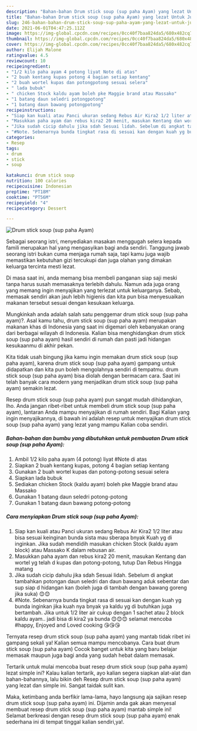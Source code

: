 ```yaml
---
description: "Bahan-bahan Drum stick soup (sup paha Ayam) yang lezat Untuk Jualan"
title: "Bahan-bahan Drum stick soup (sup paha Ayam) yang lezat Untuk Jualan"
slug: 246-bahan-bahan-drum-stick-soup-sup-paha-ayam-yang-lezat-untuk-jualan
date: 2021-06-01T04:47:25.112Z
image: https://img-global.cpcdn.com/recipes/0cc40f7baa824da5/680x482cq70/drum-stick-soup-sup-paha-ayam-foto-resep-utama.jpg
thumbnail: https://img-global.cpcdn.com/recipes/0cc40f7baa824da5/680x482cq70/drum-stick-soup-sup-paha-ayam-foto-resep-utama.jpg
cover: https://img-global.cpcdn.com/recipes/0cc40f7baa824da5/680x482cq70/drum-stick-soup-sup-paha-ayam-foto-resep-utama.jpg
author: Elijah Malone
ratingvalue: 4.5
reviewcount: 10
recipeingredient:
- "1/2 kilo paha ayam 4 potong liyat Note di atas"
- "2 buah kentang kupas potong 4 bagian setiap kentang"
- "2 buah wortel kupas dan potongpotong sesuai selera"
- " lada bubuk"
- " chicken Stock kaldu ayam boleh pke Maggie brand atau Massako"
- "1 batang daun seledri potongpotong"
- "1 batang daun bawang potongpotong"
recipeinstructions:
- "Siap kan kuali atau Panci ukuran sedang Rebus Air Kira2 1/2 liter atau bisa sesuai keinginan bunda sista mau sberapa bnyak Kuah yg di inginkan. Jika sudah mendidih masukan chicken Stock (kaldu ayam block) atau Massako K dalam rebusan air."
- "Masukkan paha ayam dan rebus kira2 20 menit, masukan Kentang dan wortel yg telah d kupas dan potong-potong, tutup Dan Rebus Hingga matang"
- "Jika sudah cicip dahulu jika sdah Sesuai lidah. Sebelum di angkat tambahkan potongan daun seledri dan daun bawang aduk sebentar dan sup siap d hidangan kan (boleh juga di tambah dengan bawang goreng jika suka) 😊😊"
- "#Note. Sebenarnya bunda tingkat rasa di sesuai kan dengan kuah yg bunda inginkan jika kuah nya bnyak ya kaldu yg di butuhkan juga bertambah. Jika untuk 1/2 liter air cukup dengan 1 sachet atau 2 block kaldu ayam.. jadi bisa di kira2 ya bunda 😊😊😊 selamat mencoba #happy, Enjoyed and Loved cooking 😘😘😘"
categories:
- Resep
tags:
- drum
- stick
- soup

katakunci: drum stick soup 
nutrition: 100 calories
recipecuisine: Indonesian
preptime: "PT18M"
cooktime: "PT56M"
recipeyield: "4"
recipecategory: Dessert

---
```



![Drum stick soup (sup paha Ayam)](https://img-global.cpcdn.com/recipes/0cc40f7baa824da5/680x482cq70/drum-stick-soup-sup-paha-ayam-foto-resep-utama.jpg)

Sebagai seorang istri, menyediakan masakan menggugah selera kepada famili merupakan hal yang mengasyikan bagi anda sendiri. Tanggung jawab seorang istri bukan cuma menjaga rumah saja, tapi kamu juga wajib memastikan kebutuhan gizi tercukupi dan juga olahan yang dimakan keluarga tercinta mesti lezat.

Di masa  saat ini, anda memang bisa membeli panganan siap saji meski tanpa harus susah memasaknya terlebih dahulu. Namun ada juga orang yang memang ingin menyajikan yang terlezat untuk keluarganya. Sebab, memasak sendiri akan jauh lebih higienis dan kita pun bisa menyesuaikan makanan tersebut sesuai dengan kesukaan keluarga. 



Mungkinkah anda adalah salah satu penggemar drum stick soup (sup paha ayam)?. Asal kamu tahu, drum stick soup (sup paha ayam) merupakan makanan khas di Indonesia yang saat ini digemari oleh kebanyakan orang dari berbagai wilayah di Indonesia. Kalian bisa menghidangkan drum stick soup (sup paha ayam) hasil sendiri di rumah dan pasti jadi hidangan kesukaanmu di akhir pekan.

Kita tidak usah bingung jika kamu ingin memakan drum stick soup (sup paha ayam), karena drum stick soup (sup paha ayam) gampang untuk didapatkan dan kita pun boleh mengolahnya sendiri di tempatmu. drum stick soup (sup paha ayam) bisa diolah dengan bermacam cara. Saat ini telah banyak cara modern yang menjadikan drum stick soup (sup paha ayam) semakin lezat.

Resep drum stick soup (sup paha ayam) pun sangat mudah dihidangkan, lho. Anda jangan ribet-ribet untuk membeli drum stick soup (sup paha ayam), lantaran Anda mampu menyajikan di rumah sendiri. Bagi Kalian yang ingin menyajikannya, di bawah ini adalah resep untuk menyajikan drum stick soup (sup paha ayam) yang lezat yang mampu Kalian coba sendiri.

<!--inarticleads1-->

##### Bahan-bahan dan bumbu yang dibutuhkan untuk pembuatan Drum stick soup (sup paha Ayam):

1. Ambil 1/2 kilo paha ayam (4 potong) liyat #Note di atas
1. Siapkan 2 buah kentang kupas, potong 4 bagian setiap kentang
1. Gunakan 2 buah wortel kupas dan potong-potong sesuai selera
1. Siapkan  lada bubuk
1. Sediakan  chicken Stock (kaldu ayam) boleh pke Maggie brand atau Massako
1. Gunakan 1 batang daun seledri potong-potong
1. Gunakan 1 batang daun bawang potong-potong




<!--inarticleads2-->

##### Cara menyiapkan Drum stick soup (sup paha Ayam):

1. Siap kan kuali atau Panci ukuran sedang Rebus Air Kira2 1/2 liter atau bisa sesuai keinginan bunda sista mau sberapa bnyak Kuah yg di inginkan. Jika sudah mendidih masukan chicken Stock (kaldu ayam block) atau Massako K dalam rebusan air.
1. Masukkan paha ayam dan rebus kira2 20 menit, masukan Kentang dan wortel yg telah d kupas dan potong-potong, tutup Dan Rebus Hingga matang
1. Jika sudah cicip dahulu jika sdah Sesuai lidah. Sebelum di angkat tambahkan potongan daun seledri dan daun bawang aduk sebentar dan sup siap d hidangan kan (boleh juga di tambah dengan bawang goreng jika suka) 😊😊
1. #Note. Sebenarnya bunda tingkat rasa di sesuai kan dengan kuah yg bunda inginkan jika kuah nya bnyak ya kaldu yg di butuhkan juga bertambah. Jika untuk 1/2 liter air cukup dengan 1 sachet atau 2 block kaldu ayam.. jadi bisa di kira2 ya bunda 😊😊😊 selamat mencoba #happy, Enjoyed and Loved cooking 😘😘😘




Ternyata resep drum stick soup (sup paha ayam) yang mantab tidak ribet ini gampang sekali ya! Kalian semua mampu mencobanya. Cara buat drum stick soup (sup paha ayam) Cocok banget untuk kita yang baru belajar memasak maupun juga bagi anda yang sudah hebat dalam memasak.

Tertarik untuk mulai mencoba buat resep drum stick soup (sup paha ayam) lezat simple ini? Kalau kalian tertarik, ayo kalian segera siapkan alat-alat dan bahan-bahannya, lalu bikin deh Resep drum stick soup (sup paha ayam) yang lezat dan simple ini. Sangat taidak sulit kan. 

Maka, ketimbang anda berfikir lama-lama, hayo langsung aja sajikan resep drum stick soup (sup paha ayam) ini. Dijamin anda gak akan menyesal membuat resep drum stick soup (sup paha ayam) mantab simple ini! Selamat berkreasi dengan resep drum stick soup (sup paha ayam) enak sederhana ini di tempat tinggal kalian sendiri,ya!.

